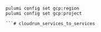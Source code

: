 
```
pulumi config set gcp:region
pulumi config set gcp:project

```# cloudrun_services_to_services
